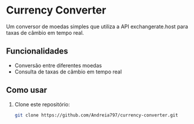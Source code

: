 # Currency Converter

Um conversor de moedas simples que utiliza a API exchangerate.host para taxas de câmbio em tempo real.

## Funcionalidades

- Conversão entre diferentes moedas
- Consulta de taxas de câmbio em tempo real

## Como usar

1. Clone este repositório:
   ```bash
   git clone https://github.com/Andreia797/currency-converter.git
